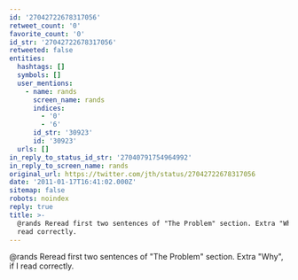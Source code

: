 ```yaml
---
id: '27042722678317056'
retweet_count: '0'
favorite_count: '0'
id_str: '27042722678317056'
retweeted: false
entities:
  hashtags: []
  symbols: []
  user_mentions:
    - name: rands
      screen_name: rands
      indices:
        - '0'
        - '6'
      id_str: '30923'
      id: '30923'
  urls: []
in_reply_to_status_id_str: '27040791754964992'
in_reply_to_screen_name: rands
original_url: https://twitter.com/jth/status/27042722678317056
date: '2011-01-17T16:41:02.000Z'
sitemap: false
robots: noindex
reply: true
title: >-
  @rands Reread first two sentences of "The Problem" section. Extra "Why", if I
  read correctly.
---
```


@rands Reread first two sentences of "The Problem" section. Extra "Why", if I read correctly.